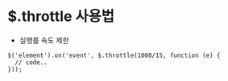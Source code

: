 # $.throttle 사용법
- 실행를 속도 제한


```
$('element').on('event', $.throttle(1000/15, function (e) {
  // code..
}));
```
